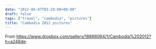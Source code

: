 ```yaml
---
date: "2012-04-07T03:29:00+00:00"
draft: false
tags: ["travel", "cambodia", "pictures"]
title: "Cambodia 2012 pictures"
---
```

From https://www.dropbox.com/gallery/18866064/1/Cambodia%202012?h=a248de:


